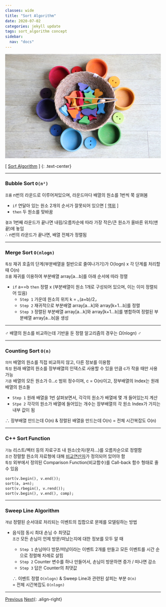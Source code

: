 ```yaml
---
classes: wide
title: "Sort Algorithm"
date: 2020-07-02
categories: jekyll update
tags: sort_algorithm concept
sidebar:
  nav: "docs"
---
```


![Image of Sort Algorithm](/assets/images/sort_algorithm.jpg "Sort Algorithm")

[ [Sort Algorithm](https://en.wikipedia.org/wiki/Sorting_algorithm, "Wikipedia (Sort Algorithm)") ]
{: .text-center}

---

### Bubble Sort `O(n²)`
`흐름` n번의 라운드로 이루어져있으며, 라운드마다 배열의 원소를 1번씩 쭉 살펴봄  
+ `if` 연달아 있는 원소 2개의 순서가 잘못되어 있으면 [ [역위](https://changpulmu.github.io/jekyll/update/Inversion-post/) ]  
+  `then` 두 원소를 맞바꿈  

`결과` 1번째 라운드가 끝나면 내림/오름차순에 따라 가장 작은/큰 원소가 올바른 위치(맨 끝)에 놓임  
∴ n번의 라운드가 끝나면, 배열 전체가 정렬됨

---

### Merge Sort `O(nlogn)`
`특징` 재귀 호출의 단계(부분배열을 절반으로 줄여나가기)가 O(logn) x 각 단계를 처리할 때 O(n)  
`흐름` 재귀를 이용하여 부분배열 array[a...b]를 아래 순서에 따라 정렬  
+ `if` a==b `then` 정렬 x (부분배열이 원소 1개로 구성되어 있으며, 이는 이미 정렬되어 있음)  
  * `Step 1` 가운데 원소의 위치 k = ⌞(a+b)/2⌟
  * `Step 2` 재귀적으로 부분배열 array[a...k]와 array[k+1...b]를 정렬
  * `Step 3` 정렬된 부분배열 array[a...k]와 array[k+1...b]를 병합하여 정렬된 부분배열 array[a...b]을 생성

---

♂ 배열의 원소를 비교하는데 기반을 둔 정렬 알고리즘의 경우는 Ω(nlogn) ♂

---

### Counting Sort `O(n)`
`의미` 배열의 원소를 직접 비교하지 않고, 다른 정보를 이용함  
`특징` 원래 배열의 원소를 장부배열의 인덱스로 사용할 수 있을 만큼 c가 작을 때만 사용 가능  
`기준` 배열의 모든 원소가 0...c 범위 정수이며, c = O(n)이고, 장부배열의 Index는 원래 배열의 원소들
  * `Step 1` 원래 배열을 1번 살펴보면서, 각각의 원소가 배열에 몇 개 들어있는지 계산
  * `Stpe 2` 각각의 원소가 배열에 들어있는 개수는 장부배열의 각 원소 Index가 가지는 내부 값이 됨  

∴ 장부배열 만드는데 O(n) & 정렬된 배열을 만드는데 O(n) = 전체 시간복잡도 O(n)

---

### C++ Sort Function
`기능` 리스트/벡터 등의 자료구조 내 원소(숫자/문자...)를 오름차순으로 정렬함  
`조건` 정렬할 원소의 자료형에 대해 [비교연산자](https://changpulmu.github.io/jekyll/update/Comparison-Operator-post)가 정의되어 있어야 함  
`특징` 외부에서 정의된 Comparison Function(비교함수)를 Call-back 함수 형태로 줄 수 있음
```
sort(v.begin(), v.end());
sort(a, a+n);
sort(v.rbegin(), v.rend());
sort(v.begin(), v.end(), comp);
```

---

### Sweep Line Algorithm
`개념` 정렬된 순서대로 처리되는 이벤트의 집합으로 문제를 모델링하는 방법
* 음식점 동시 최대 손님 수 최댓값  
  `조건` 모든 손님이 언제 방문/떠났는지에 대한 정보를 모두 알 때  
    + `Step 1` 손님마다 방문/떠남이라는 이벤트 2개를 만들고 모든 이벤트를 시간 순으로 정렬해 차례로 살핌  
    + `Step 2` Counter 변수를 하나 만들어서, 손님이 방문하면 증가 / 떠나면 감소  
    + `Step 3` 답은 Counter의 최댓값  

  ∴ 이벤트 정렬 `O(nlogn)` & Sweep Line과 관련된 살피는 부분   `O(n)`  
  = 전체 시간복잡도 `O(nlogn)`

---

<a href="https://changpulmu.github.io/jekyll/update/Brute-Force-Algorithm-post/" class="btn btn--inverse btn--large">Previous</a>
<a href="https://changpulmu.github.io/jekyll/update/Search-Algorithm-post/" class="btn btn--inverse btn--large">Next</a>{: .align-right}
